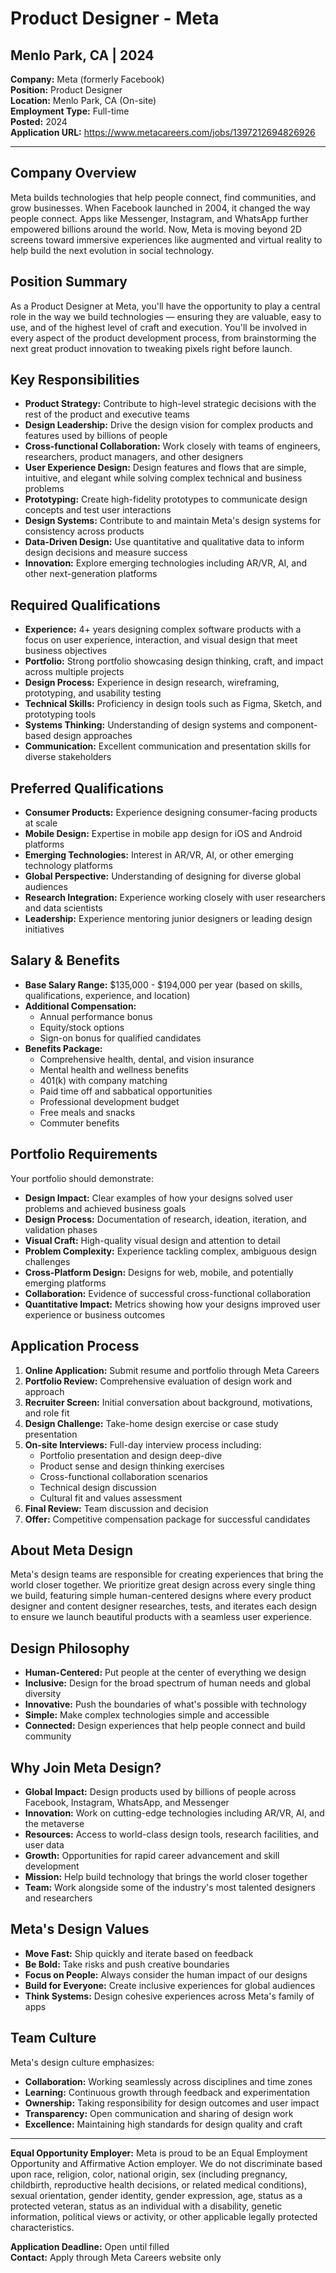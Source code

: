 # Product Designer - Meta
## Menlo Park, CA | 2024

**Company:** Meta (formerly Facebook)  
**Position:** Product Designer  
**Location:** Menlo Park, CA (On-site)  
**Employment Type:** Full-time  
**Posted:** 2024  
**Application URL:** https://www.metacareers.com/jobs/1397212694826926

---

## Company Overview

Meta builds technologies that help people connect, find communities, and grow businesses. When Facebook launched in 2004, it changed the way people connect. Apps like Messenger, Instagram, and WhatsApp further empowered billions around the world. Now, Meta is moving beyond 2D screens toward immersive experiences like augmented and virtual reality to help build the next evolution in social technology.

## Position Summary

As a Product Designer at Meta, you'll have the opportunity to play a central role in the way we build technologies — ensuring they are valuable, easy to use, and of the highest level of craft and execution. You'll be involved in every aspect of the product development process, from brainstorming the next great product innovation to tweaking pixels right before launch.

## Key Responsibilities

- **Product Strategy:** Contribute to high-level strategic decisions with the rest of the product and executive teams
- **Design Leadership:** Drive the design vision for complex products and features used by billions of people
- **Cross-functional Collaboration:** Work closely with teams of engineers, researchers, product managers, and other designers
- **User Experience Design:** Design features and flows that are simple, intuitive, and elegant while solving complex technical and business problems
- **Prototyping:** Create high-fidelity prototypes to communicate design concepts and test user interactions
- **Design Systems:** Contribute to and maintain Meta's design systems for consistency across products
- **Data-Driven Design:** Use quantitative and qualitative data to inform design decisions and measure success
- **Innovation:** Explore emerging technologies including AR/VR, AI, and other next-generation platforms

## Required Qualifications

- **Experience:** 4+ years designing complex software products with a focus on user experience, interaction, and visual design that meet business objectives
- **Portfolio:** Strong portfolio showcasing design thinking, craft, and impact across multiple projects
- **Design Process:** Experience in design research, wireframing, prototyping, and usability testing
- **Technical Skills:** Proficiency in design tools such as Figma, Sketch, and prototyping tools
- **Systems Thinking:** Understanding of design systems and component-based design approaches
- **Communication:** Excellent communication and presentation skills for diverse stakeholders

## Preferred Qualifications

- **Consumer Products:** Experience designing consumer-facing products at scale
- **Mobile Design:** Expertise in mobile app design for iOS and Android platforms
- **Emerging Technologies:** Interest in AR/VR, AI, or other emerging technology platforms
- **Global Perspective:** Understanding of designing for diverse global audiences
- **Research Integration:** Experience working closely with user researchers and data scientists
- **Leadership:** Experience mentoring junior designers or leading design initiatives

## Salary & Benefits

- **Base Salary Range:** $135,000 - $194,000 per year (based on skills, qualifications, experience, and location)
- **Additional Compensation:**
  - Annual performance bonus
  - Equity/stock options
  - Sign-on bonus for qualified candidates
- **Benefits Package:**
  - Comprehensive health, dental, and vision insurance
  - Mental health and wellness benefits
  - 401(k) with company matching
  - Paid time off and sabbatical opportunities
  - Professional development budget
  - Free meals and snacks
  - Commuter benefits

## Portfolio Requirements

Your portfolio should demonstrate:
- **Design Impact:** Clear examples of how your designs solved user problems and achieved business goals
- **Design Process:** Documentation of research, ideation, iteration, and validation phases
- **Visual Craft:** High-quality visual design and attention to detail
- **Problem Complexity:** Experience tackling complex, ambiguous design challenges
- **Cross-Platform Design:** Designs for web, mobile, and potentially emerging platforms
- **Collaboration:** Evidence of successful cross-functional collaboration
- **Quantitative Impact:** Metrics showing how your designs improved user experience or business outcomes

## Application Process

1. **Online Application:** Submit resume and portfolio through Meta Careers
2. **Portfolio Review:** Comprehensive evaluation of design work and approach
3. **Recruiter Screen:** Initial conversation about background, motivations, and role fit
4. **Design Challenge:** Take-home design exercise or case study presentation
5. **On-site Interviews:** Full-day interview process including:
   - Portfolio presentation and design deep-dive
   - Product sense and design thinking exercises
   - Cross-functional collaboration scenarios
   - Technical design discussion
   - Cultural fit and values assessment
6. **Final Review:** Team discussion and decision
7. **Offer:** Competitive compensation package for successful candidates

## About Meta Design

Meta's design teams are responsible for creating experiences that bring the world closer together. We prioritize great design across every single thing we build, featuring simple human-centered designs where every product designer and content designer researches, tests, and iterates each design to ensure we launch beautiful products with a seamless user experience.

## Design Philosophy

- **Human-Centered:** Put people at the center of everything we design
- **Inclusive:** Design for the broad spectrum of human needs and global diversity
- **Innovative:** Push the boundaries of what's possible with technology
- **Simple:** Make complex technologies simple and accessible
- **Connected:** Design experiences that help people connect and build community

## Why Join Meta Design?

- **Global Impact:** Design products used by billions of people across Facebook, Instagram, WhatsApp, and Messenger
- **Innovation:** Work on cutting-edge technologies including AR/VR, AI, and the metaverse
- **Resources:** Access to world-class design tools, research facilities, and user data
- **Growth:** Opportunities for rapid career advancement and skill development
- **Mission:** Help build technology that brings the world closer together
- **Team:** Work alongside some of the industry's most talented designers and researchers

## Meta's Design Values

- **Move Fast:** Ship quickly and iterate based on feedback
- **Be Bold:** Take risks and push creative boundaries
- **Focus on People:** Always consider the human impact of our designs
- **Build for Everyone:** Create inclusive experiences for global audiences
- **Think Systems:** Design cohesive experiences across Meta's family of apps

## Team Culture

Meta's design culture emphasizes:
- **Collaboration:** Working seamlessly across disciplines and time zones
- **Learning:** Continuous growth through feedback and experimentation
- **Ownership:** Taking responsibility for design outcomes and user impact
- **Transparency:** Open communication and sharing of design work
- **Excellence:** Maintaining high standards for design quality and craft

---

**Equal Opportunity Employer:** Meta is proud to be an Equal Employment Opportunity and Affirmative Action employer. We do not discriminate based upon race, religion, color, national origin, sex (including pregnancy, childbirth, reproductive health decisions, or related medical conditions), sexual orientation, gender identity, gender expression, age, status as a protected veteran, status as an individual with a disability, genetic information, political views or activity, or other applicable legally protected characteristics.

**Application Deadline:** Open until filled  
**Contact:** Apply through Meta Careers website only